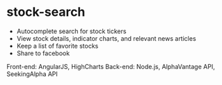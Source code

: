 # stock-search

* Autocomplete search for stock tickers
* View stock details, indicator charts, and relevant news articles
* Keep a list of favorite stocks
* Share to facebook

Front-end: AngularJS, HighCharts
Back-end: Node.js, AlphaVantage API, SeekingAlpha API
